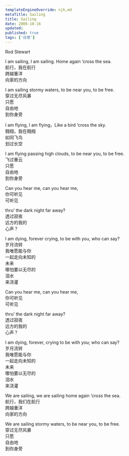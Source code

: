 ```yaml
---
templateEngineOverride: njk,md
metaTitle: Sailing
title: Sailing
date: 2008-10-16
updated:
published: true
tags: ['日常']
---
```


<div class="col-start-3 col-end-9">
Rod Stewart 

I am sailing, I am sailing. Home again &#8216;cross the sea.  
航行，我在航行  
跨越重洋  
向家的方向 

I am sailing stormy waters, to be near you, to be free.  
穿过无尽风暴  
只愿  
自由地  
到你身旁 

I am flying, I am flying，Like a bird &#8216;cross the sky.  
翱翔，我在翱翔  
如同飞鸟  
划过长空 

I am flying passing high clouds, to be near you, to be free.  
飞过重云  
只愿  
自由地  
到你身旁 

Can you hear me, can you hear me,  
你可听见  
可听见 

thru&#8217; the dark night far away?  
透过寂夜  
远方的我的  
心声？ 

I am dying, forever crying, to be with you, who can say?  
岁月流转  
我唯愿能与你  
一起走向未知的  
未来  
哪怕要以无尽的  
泪水  
来浇灌 

Can you hear me, can you hear me,  
你可听见  
可听见 

thru&#8217; the dark night far away?  
透过寂夜  
远方的我的  
心声？ 

I am dying, forever, crying to be with you; who can say?  
岁月流转  
我唯愿能与你  
一起走向未知的  
未来  
哪怕要以无尽的  
泪水  
来浇灌 

We are sailing, we are sailing home again &#8216;cross the sea.  
航行，我们在航行  
跨越重洋  
向家的方向 

We are sailing stormy waters, to be near you, to be free.  
穿过无尽风暴  
只愿  
自由地  
到你身旁
</div>
